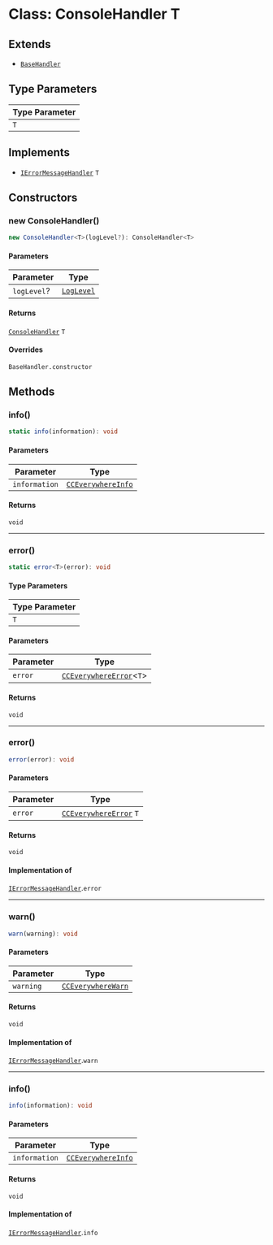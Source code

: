 # Class: ConsoleHandler T

## Extends

- [`BaseHandler`](../../BaseHandler/classes/base-handler.md)

## Type Parameters

| Type Parameter |
| ------ |
| `T` |

## Implements

- [`IErrorMessageHandler`](../../../IErrorMessageHandler/interfaces/i-error-message-handler.md) `T`

## Constructors

### new ConsoleHandler()

```ts
new ConsoleHandler<T>(logLevel?): ConsoleHandler<T>
```

#### Parameters

| Parameter | Type |
| ------ | ------ |
| `logLevel`? | [`LogLevel`](../../../CCEverywhereError.types/enumerations/log-level.md) |

#### Returns

[`ConsoleHandler`](console-handler.md) `T`

#### Overrides

`BaseHandler.constructor`

## Methods

### info()

```ts
static info(information): void
```

#### Parameters

| Parameter | Type |
| ------ | ------ |
| `information` | [`CCEverywhereInfo`](../../../CCEverywhereError.types/interfaces/cc-everywhere-info.md) |

#### Returns

`void`

<hr />

### error()

```ts
static error<T>(error): void
```

#### Type Parameters

| Type Parameter |
| ------ |
| `T` |

#### Parameters

| Parameter | Type |
| ------ | ------ |
| `error` | [`CCEverywhereError`](../../../CCEverywhereError/classes/cc-everywhere-error.md)<`T`\> |

#### Returns

`void`

<hr />

### error()

```ts
error(error): void
```

#### Parameters

| Parameter | Type |
| ------ | ------ |
| `error` | [`CCEverywhereError`](../../../CCEverywhereError/classes/cc-everywhere-error.md) `T` |

#### Returns

`void`

#### Implementation of

[`IErrorMessageHandler`](../../../IErrorMessageHandler/interfaces/i-error-message-handler.md).`error`

<hr />

### warn()

```ts
warn(warning): void
```

#### Parameters

| Parameter | Type |
| ------ | ------ |
| `warning` | [`CCEverywhereWarn`](../../../CCEverywhereError.types/interfaces/cc-everywhere-warn.md) |

#### Returns

`void`

#### Implementation of

[`IErrorMessageHandler`](../../../IErrorMessageHandler/interfaces/i-error-message-handler.md).`warn`

<hr />

### info()

```ts
info(information): void
```

#### Parameters

| Parameter | Type |
| ------ | ------ |
| `information` | [`CCEverywhereInfo`](../../../CCEverywhereError.types/interfaces/cc-everywhere-info.md) |

#### Returns

`void`

#### Implementation of

[`IErrorMessageHandler`](../../../IErrorMessageHandler/interfaces/i-error-message-handler.md).`info`
